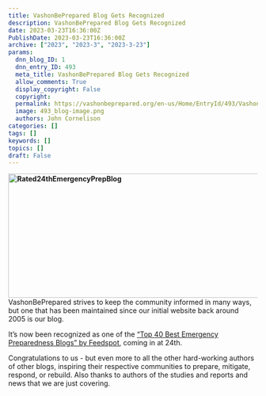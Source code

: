 ```yaml
---
title: VashonBePrepared Blog Gets Recognized
description: VashonBePrepared Blog Gets Recognized
date: 2023-03-23T16:36:00Z
PublishDate: 2023-03-23T16:36:00Z
archive: ["2023", "2023-3", "2023-3-23"]
params:
  dnn_blog_ID: 1
  dnn_entry_ID: 493
  meta_title: VashonBePrepared Blog Gets Recognized
  allow_comments: True
  display_copyright: False
  copyright:
  permalink: https://vashonbeprepared.org/en-us/Home/EntryId/493/VashonBePrepared-Blog-Gets-Recognized
  image: 493_blog-image.png
  authors: John Cornelison
categories: []
tags: []
keywords: []
topics: []
draft: False
---
```


<p><strong><img alt="Rated24thEmergencyPrepBlog" src="./images/Rated24thEmergencyPrepBlog.png" style="border: 0px currentcolor; float: right; display: inline; background-image: none; width: 608px; height: 251px;" title="Rated24thEmergencyPrepBlog" /></strong>VashonBePrepared strives to keep the community informed in many ways, but one that has been maintained since our initial website back around 2005 is our blog.</p>

<p>It&rsquo;s now been recognized as one of the <a href="https://blog.feedspot.com/emergency_preparedness_blogs/" target="_blank">&ldquo;Top 40&nbsp;Best Emergency Preparedness Blogs&rdquo; by Feedspot</a>, coming in at 24th.</p>

<p>Congratulations to us - but even more to all the other hard-working authors of other blogs, inspiring their respective communities to prepare, mitigate, respond, or rebuild. Also thanks to authors of the studies and reports and news that we are just covering.</p>
